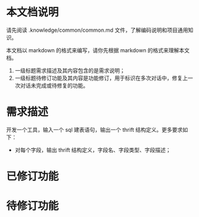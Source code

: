 # 本文档说明

请先阅读 .knowledge/common/common.md 文件，了解编码说明和项目通用知识。

本文档以 markdown 的格式来编写，请你先根据 markdown 的格式来理解本文档。

1. 一级标题需求描述及其内容包含的是需求说明；
2. 一级标题待修订功能及其内容是功能修订，用于标识在多次对话中，修复上一次对话未完成或待修复的功能。

# 需求描述
开发一个工具，输入一个 sql 建表语句，输出一个 thrift 结构定义。更多要求如下：
- 对每个字段，输出 thrift 结构定义，字段名、字段类型、字段描述；
# 已修订功能


# 待修订功能



